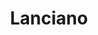 ---
title: Lanciano
date: 
draft: false

# descripcion
description : Argolla de plata con piedras microcubic.  Se puede usar tanto con los cubic hacia el frente como con la parte posterior lisa y calada hacia el frente. Dos aros en uno!

materials: Plata 925

color: Plateado

dimensions: 1,5 diam 0,4 ancho

code: 01-11-0351

type: "Aros"

categories: []

price: $4.590,00

price_eftvo: $3.905,00

# Images
# first image will be shown in the product page
images:
  # - image: "images/path_to_image"
  # La ubicacion de las imagenes es imagenes/Aros/Aros.Argollas/01-11-0351-lanciano
  - image: "./images/aros/argollas/01-11-0351-argolla-completa-plata-entre-doble-linea-microcubic_a.JPG"
  - image: "./images/aros/argollas/01-11-0351-argolla-completa-plata-entre-doble-linea-microcubic_b.JPG"
  - image: "./images/aros/argollas/01-11-0351-argolla-completa-plata-entre-doble-linea-microcubic_c.jpg"
  - image: "./images/aros/argollas/01-11-0351-argolla-completa-plata-entre-doble-linea-microcubic_d.jpg"
---